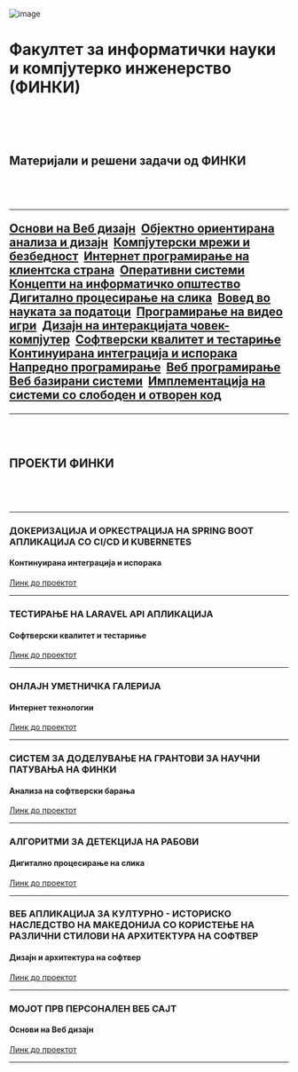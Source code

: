 ![image](https://github.com/user-attachments/assets/354bc31f-1352-47e6-8901-f11573d615d6)
<br>
<h1>Факултет за информатички науки и компјутерко инженерство (ФИНКИ)<h1/>
<br>
<h2>Материјали и решени задачи од ФИНКИ<h2/>
<br><hr>
<a href="https://github.com/FINKI-Materials/WD">Основи на Веб дизајн</a>&nbsp;
<a href="https://github.com/FINKI-Materials/OOAID">Објектно ориентирана анализа и дизајн</a>&nbsp;
<a href="https://github.com/FINKI-Materials/KMB">Компјутерски мрежи и безбедност</a>&nbsp;
<a href="https://github.com/FINKI-Materials/IPKS">Интернет програмирање на клиентска страна</a>&nbsp;
<a href="https://github.com/FINKI-Materials/OS">Оперативни системи</a>&nbsp;
<a href="https://github.com/FINKI-Materials/KNIO">Концепти на информатичко општество</a>&nbsp;
<a href="https://github.com/FINKI-Materials/DPNS">Дигитално процесирање на слика</a>&nbsp;
<a href="https://github.com/FINKI-Materials/VNP">Вовед во науката за податоци</a>&nbsp;
<a href="https://github.com/FINKI-Materials/PNVI">Програмирање на видео игри</a>&nbsp;
<a href="https://github.com/FINKI-Materials/DNICK">Дизајн на интеракцијата човек-компјутер</a>&nbsp;
<a href="https://github.com/FINKI-Materials/SKIT">Софтверски квалитет и тестариње</a>&nbsp;
<a href="https://github.com/FINKI-Materials/KIII">Континуирана интеграција и испорака</a>&nbsp;
<a href="https://github.com/FINKI-Materials/NP">Напредно програмирање</a>&nbsp;
<a href="https://github.com/FINKI-Materials/WP">Веб програмирање</a>&nbsp;
<a href="https://github.com/FINKI-Materials/WBS">Веб базирани системи</a>&nbsp;
<a href="https://github.com/FINKI-Materials/ISSOK">Имплементација на системи со слободен и отворен код</a>&nbsp;
<br><hr>
<br>
<h2>ПРОЕКТИ ФИНКИ<h2/>
<br><hr>
<h3>ДОКЕРИЗАЦИЈА И ОРКЕСТРАЦИЈА НА SPRING BOOT АПЛИКАЦИЈА СО CI/CD И KUBERNETES</h3>
<h4>Континуирана интеграција и испорака</h4>
<a href="https://github.com/ristov663/Project_KIII">Линк до проектот</a>
<br><hr>
<h3>ТЕСТИРАЊЕ НА LARAVEL API АПЛИКАЦИЈА</h3>
<h4>Софтверски квалитет и тестариње</h4>
<a href="https://github.com/ristov663/Project_SKIT">Линк до проектот</a>
<br><hr>
<h3>ОНЛАЈН УМЕТНИЧКА ГАЛЕРИЈА</h3>
<h4>Интернет технологии</h4>
<a href="https://github.com/ristov663/Project_IT">Линк до проектот</a>
<br><hr>
<h3>СИСТЕМ ЗА ДОДЕЛУВАЊЕ НА ГРАНТОВИ ЗА НАУЧНИ ПАТУВАЊА НА ФИНКИ</h3>
<h4>Анализа на софтверски барања</h4>
<a href="https://github.com/ristov663/Project_ANSB">Линк до проектот</a>
<br><hr>
<h3>АЛГОРИТМИ ЗА ДЕТЕКЦИЈА НА РАБОВИ</h3>
<h4>Дигитално процесирање на слика</h4>
<a href="https://github.com/ristov663/Project_DPNS">Линк до проектот</a>
<br><hr>
<h3>ВЕБ АПЛИКАЦИЈА ЗА КУЛТУРНО - ИСТОРИСКО НАСЛЕДСТВО НА МАКЕДОНИЈА СО КОРИСТЕЊЕ НА РАЗЛИЧНИ СТИЛОВИ НА АРХИТЕКТУРА НА СОФТВЕР</h3>
<h4>Дизајн и архитектура на софтвер</h4>
<a href="https://github.com/ristov663/Project_DIANS">Линк до проектот</a>
<br><hr>
<h3>МОЈОТ ПРВ ПЕРСОНАЛЕН ВЕБ САЈТ</h3>
<h4>Основи на Веб дизајн</h4>
<a href="https://github.com/FINKI-Materials/WD">Линк до проектот</a>
<br><hr>
